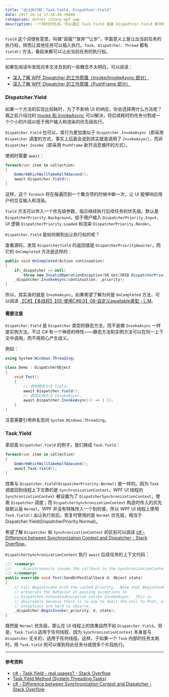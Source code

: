 ```yaml
---
title: "出让执行权：Task.Yield, Dispathcer.Yield"
date: 2017-10-14 17:18:49 +0800
categories: dotnet csharp wpf uwp
description: 一个耗时的任务，可以通过 Task.Yield 或者 Dispathcer.Yield 来中断以便分割成多个小的任务片段执行。
---
```


`Yield` 这个词很有意思，叫做“屈服”“放弃”“让步”，字面意义上是让出当前任务的执行权，转而让其他任务可以插入执行。`Task`、`Dispatcher`、`Thread` 都有 `Yield()` 方法，看起来都可以让出当前任务的执行权。

---

<div id="toc"></div>

如果在阅读中发现对本文涉及到的一些概念不太明白，可以阅读：

- [深入了解 WPF Dispatcher 的工作原理（Invoke/InvokeAsync 部分）](/post/dotnet/2017/09/26/dispatcher-invoke-async.html)
- [深入了解 WPF Dispatcher 的工作原理（PushFrame 部分）](/post/dotnet/2017/09/26/dispatcher-push-frame.html)

### Dispatcher.Yield

如果一个方法的实现比较耗时，为了不影响 UI 的响应，你会选择用什么方法呢？我之前介绍过的 [Invoke 和 InvokeAsync](/post/dotnet/2017/09/26/dispatcher-invoke-async.html) 可以解决，将后续耗时的任务分割成一个个小的片段以低于用户输入和渲染的优先级执行。

`Dispatcher.Yield` 也可以，其行为更加类似于 `Dispatcher.InvokeAsync`（即采用 `Dispatcher` 调度的方式，事实上后面会说到其实就是调用了 `InvokeAsync`），而非 `Dispatcher.Invoke`（即采用 `PushFrame` 新开消息循环的方式）。

使用时需要 `await`：

```csharp
foreach(var item in collection)
{
    DoWorkWhichWillTakeHalfASecond();
    await Dispatcher.Yield();
}
```

这样，这个 `foreach` 将在每遍历到一个集合项的时候中断一次，让 UI 能够响应用户的交互输入和渲染。

`Yield` 方法可以传入一个优先级参数，指示继续执行后续任务的优先级。默认是 `DispatcherPriority.Background`，低于用户输入 `DispatcherPriority.Input`、 UI 逻辑 `DispatcherPriority.Loaded` 和渲染 `DispatcherPriority.Render`。

`Dispatcher.Yield` 是如何做到出让执行权的呢？

查看源码，发现 `DispatcherYield` 的返回值是 `DispatcherPriorityAwaiter`，而它的 `OnCompleted` 方法是这样的：

```csharp
public void OnCompleted(Action continuation)
{
    if(_dispatcher == null)
        throw new InvalidOperationException(SR.Get(SRID.DispatcherPriorityAwaiterInvalid));
    _dispatcher.InvokeAsync(continuation, _priority);
}
```

所以，其实真的就是 `InvokeAsync`。如果希望了解为何是 `OnCompleted` 方法，可以阅读 [【C#】【多线程】【05-使用C#6.0】08-自定义awaitable类型 - L.M](http://liujiajia.me/blog/details/csharp-multi-threading-05-csharp6-08-customize-awaitable)。

#### 需要注意

`Dispatcher.Yield` 是 `Dispatcher` 类型的静态方法，而不是像 `InvokeAsync` 一样是实例方法。不过 C# 有一个神奇的特性——静态方法和实例方法可以在同一上下文中调用，而不用担心产生歧义。

例如：

```csharp
using System.Windows.Threading;

class Demo : DispatcherObject
{
    void Test()
    {
        // 调用静态方法 Yield。
        await Dispatcher.Yield();
        // 调用实例方法 InvokeAsync。
        await Dispatcher.InvokeAsync(() => { });
    }
}
```

注意需要引用命名空间 `System.Windows.Threading`。

### Task.Yield

拿前面 `Dispatcher.Yield` 的例子，我们换成 `Task.Yield`：

```csharp
foreach(var item in collection)
{
    DoWorkWhichWillTakeHalfASecond();
    await Task.Yield();
}
```

效果与 `Dispatcher.Yield(DispatcherPriority.Normal)` 是一样的。因为 `Task` 调度回到线程上下文靠的是 `SynchronizationContext`，WPF UI 线程的 `SynchronizationContext` 被设置为了 `DispatcherSynchronizationContext`，使用 `Dispatcher` 调度；而 `DispatcherSynchronizationContext` 构造时传入的优先级默认是 `Normal`，WPF 并没有特殊传入一个别的值，所以 WPF UI 线程上使用 `Task.Yield()` 出让执行权后，恢复时使用的是 `Normal` 优先级，相当于 Dispatcher.Yield(DispatcherPriority.Normal)。

希望了解 `Dispatcher` 和 `SynchronizationContext` 的区别可以阅读 [c# - Difference between Synchronization Context and Dispatcher - Stack Overflow](https://stackoverflow.com/a/24672061/6233938)。

`DispatcherSynchronizationContext` 执行 `await` 后续任务的上下文代码：

```csharp
/// <summary>
///     Asynchronously invoke the callback in the SynchronizationContext.
/// </summary>
public override void Post(SendOrPostCallback d, Object state)
{
    // Call BeginInvoke with the cached priority.  Note that BeginInvoke
    // preserves the behavior of passing exceptions to
    // Dispatcher.UnhandledException unlike InvokeAsync.  This is
    // desireable because there is no way to await the call to Post, so
    // exceptions are hard to observe.
    _dispatcher.BeginInvoke(_priority, d, state);
}
```

既然是 `Normal` 优先级，那么在 UI 线程上的效果自然不如 `Dispatcher.Yield`。但是，`Task.Yield` 适用于任何线程，因为 `SynchronizationContext` 本身是与 `Dispatcher` 无关的，适用于任何线程。这样，于如果一个 `Task` 内部的任务太耗时，用 `Task.Yield` 则可以做到将此任务分成很多个片段执行。

---

#### 参考资料
- [c# - Task.Yield - real usages? - Stack Overflow](chrome-extension://klbibkeccnjlkjkiokjodocebajanakg/suspended.html#ttl=c%23%20-%20Task.Yield%20-%20real%20usages%3F%20-%20Stack%20Overflow&uri=https://stackoverflow.com/questions/23431595/task-yield-real-usages)
- [Task.Yield Method (System.Threading.Tasks)](https://msdn.microsoft.com/en-us/library/system.threading.tasks.task.yield%28v=vs.110%29.aspx?f=255&MSPPError=-2147217396)
- [c# - Difference between Synchronization Context and Dispatcher - Stack Overflow](https://stackoverflow.com/questions/24671883/difference-between-synchronization-context-and-dispatcher)
